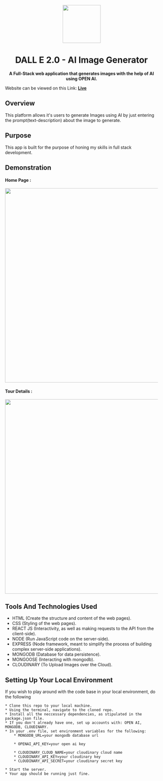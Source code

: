 <div align='center'>
  <img src='./src/assets/favicon.svg'/ height="125" width="125">
  <h1>DALL E 2.0 - AI Image Generator</h1>
  <p><strong>A Full-Stack web application that generates images with the help of AI using OPEN AI.</strong></p>
</div>

Website can be viewed on this Link: <a href="https://dall-e-ai-image-generator.netlify.app/" target="_blank"><b>Live</b></a><br>

## Overview

This platform allows it's users to generate Images using AI by just entering the prompt(text-description) about the image to generate.

## Purpose

This app is built for the purpose of honing my skills in full stack development.

## Demonstration

#### Home Page :

<img src="https://github.com/roubalsehgal/Natours-App/blob/main/public/screenshots/home-screen.png" width="640">

#### Tour Details :

<img src="https://github.com/roubalsehgal/Natours-App/blob/main/public/screenshots/tour-detail-screen.png" width="640">

## Tools And Technologies Used

- HTML (Create the structure and content of the web pages).
- CSS (Styling of the web pages).
- REACT JS (Interactivity, as well as making requests to the API from the client-side).
- NODE (Run JavaScript code on the server-side).
- EXPRESS (Node framework, meant to simplify the process of building complex server-side applications).
- MONGODB (Database for data persistence).
- MONGOOSE (Interacting with mongodb).
- CLOUDINARY (To Upload Images over the Cloud).

## Setting Up Your Local Environment

If you wish to play around with the code base in your local environment, do the following

```
* Clone this repo to your local machine.
* Using the terminal, navigate to the cloned repo.
* Install all the neccessary dependencies, as stipulated in the package.json file.
* If you don't already have one, set up accounts with: OPEN AI, MONGODB, CLOUDINARY.
* In your .env file, set environment variables for the following:
    * MONGODB_URL=your mongodb database url

    * OPENAI_API_KEY=your open ai key

    * CLOUDINARY_CLOUD_NAME=your cloudinary cloud name
    * CLOUDINARY_API_KEY=your cloudinary key
    * CLOUDINARY_API_SECRET=your cloudinary secret key

* Start the server.
* Your app should be running just fine.
```